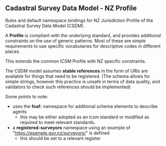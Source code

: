 ## Cadastral Survey Data Model - NZ Profile

Rules and default namespace bindings for NZ Jurisdiction Profile of the Cadastral Survey Data Model (CSDM).

A **Profile** is compliant with the underlying standard, and provides additional constraints on the use of generic patterns. Most of these are simple requirements to use specific vocabularies for descriptive codes in different places.

This extends the common ICSM Profile with NZ specific constraints.

The CSDM model assumes **stable references** in the form of URIs are available for things that need to be registered.
(The schema allows for simple strings, however this practice is unsafe in terms of data quality, and validators to check such references should be implemented)

Some points to note:

* uses the **foaf:** namespace for additional schema elements to describe agents
  - this may be either adopted as an icsm standard or modified as required to meet relevant standards. 
* a **registered-surveyors** namespace using an example of "https://example.gov.nz/surveyors/" is defined
  - this should be set to a relevant register


